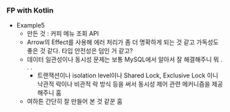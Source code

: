 ### FP with Kotlin

- Example5
  - 만든 것 : 커피 메뉴 조회 API
  - Arrow의 Effect를 사용해 에러 처리가 좀 더 명확하게 되는 것 같고 가독성도 좋은 것 같다. 타입 안전성은 덤인 거 같고?
  - 데이터 일관성이나 동시성 문제는 보통 MySQL에서 알아서 잘 해결해주니 뭐 . . .
    - 트랜잭션이나 isolation level이나 Shared Lock, Exclusive Lock 이니 낙관적 락이나 비관적 락 방식 등을 써서 동시성 제어 관련 메커니즘을 제공해주니 훔
  - 여하튼 간단히 잘 만들어 본 것 같꾼 훔